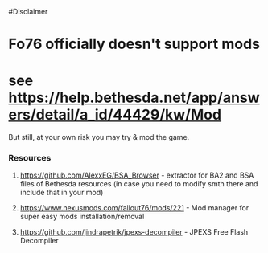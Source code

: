 #Disclaimer

# Fo76 officially doesn't support mods
# see https://help.bethesda.net/app/answers/detail/a_id/44429/kw/Mod

But still, at your own risk you may try & mod the game.


### Resources
  
1. https://github.com/AlexxEG/BSA_Browser - extractor for BA2 and BSA files of Bethesda resources (in case you need to modify smth there and include that in your mod)

2. https://www.nexusmods.com/fallout76/mods/221 - Mod manager for super easy mods installation/removal

3. https://github.com/jindrapetrik/jpexs-decompiler - JPEXS Free Flash Decompiler
